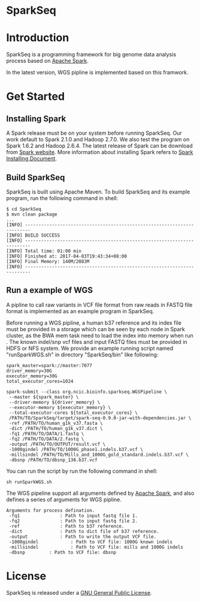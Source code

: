 SparkSeq
====

# Introduction

SparkSeq is a programming framework for big genome data analysis process based on [Apache Spark](http://spark.incubator.apache.org/).

In the latest version, WGS pipline is implemented based on this framwork.

# Get Started

## Installing Spark
A Spark release must be on your system before running SparkSeq.
Our work default to Spark 2.1.0 and Hadoop 2.7.0. We also test the program on Spark 1.6.2 and Hadoop 2.6.4.
The latest release of Spark can be download from [Spark website](http://spark.apache.org/downloads.html). More information about installing Spark refers to [Spark Installing Document](https://github.com/apache/spark).

## Build SparkSeq
SparkSeq is built using Apache Maven. To build SparkSeq and its example program, run the following command in shell:
```
$ cd SparkSeq
$ mvn clean package
...
[INFO] ------------------------------------------------------------------------
[INFO] BUILD SUCCESS
[INFO] ------------------------------------------------------------------------
[INFO] Total time: 01:00 min
[INFO] Finished at: 2017-04-03T19:43:34+08:00
[INFO] Final Memory: 140M/2083M
[INFO] ------------------------------------------------------------------------
```

## Run a example of WGS
A pipline to call raw variants in VCF file format from raw reads in FASTQ file format is implemented as an example program in SparkSeq.

Before running a WGS pipline, a human b37 reference and its index file must be provided in a storage which can be seen by each node in Spark cluster, as the BWA mem task need to load the index into memory when run .
The known indel/snp vcf files and input FASTQ files must be provided in HDFS or NFS system. 
We provide an example running script named "runSparkWGS.sh" in directory "SparkSeq/bin" like following:
```
spark_master=spark://master:7077
driver_memory=30G
executor_memory=30G
total_executor_cores=1024

spark-submit --class org.ncic.bioinfo.sparkseq.WGSPipeline \
 --master ${spark_master} \
 --driver-memory ${driver_memory} \
 --executor-memory ${executor_memory} \
 --total-executor-cores ${total_executor_cores} \
 /PATH/TO/SparkSeq/target/spark-seq-0.9.0-jar-with-dependencies.jar \
 -ref /PATH/TO/human_g1k_v37.fasta \
 -dict /PATH/TO/human_g1k_v37.dict \
 -fq1 /PATH/TO/DATA/1.fastq \
 -fq2 /PATH/TO/DATA/2.fastq \
 -output /PATH/TO/OUTPUT/result.vcf \
 -1000gindel /PATH/TO/1000G_phase1.indels.b37.vcf \
 -millsindel /PATH/TO/Mills_and_1000G_gold_standard.indels.b37.vcf \
 -dbsnp /PATH/TO/dbsnp_138.b37.vcf
```

You can run the script by run the following command in shell:
```
sh runSparkWGS.sh
```

The WGS pipeline support all arguments defined by [Apache Spark](http://spark.incubator.apache.org/), and also defines a series of arguments for WGS pipline.
````
Arguments for process defination.
 -fq1				: Path to input fastq file 1.
 -fq2				: Path to input fastq file 2.
 -ref				: Path to b37 reference.
 -dict				: Path to dict file of b37 reference.
 -output			: Path to write the output VCF file.
 -1000gindel			: Path to VCF file: 1000G known indels
 -millsindel			: Path to VCF file: mills and 1000G indels
 -dbsnp			: Path to VCF file: dbsnp
````

# License
SparkSeq is released under a [GNU General Public License](https://github.com/PAA-NCIC/SparkSeq/blob/master/LICENSE).
